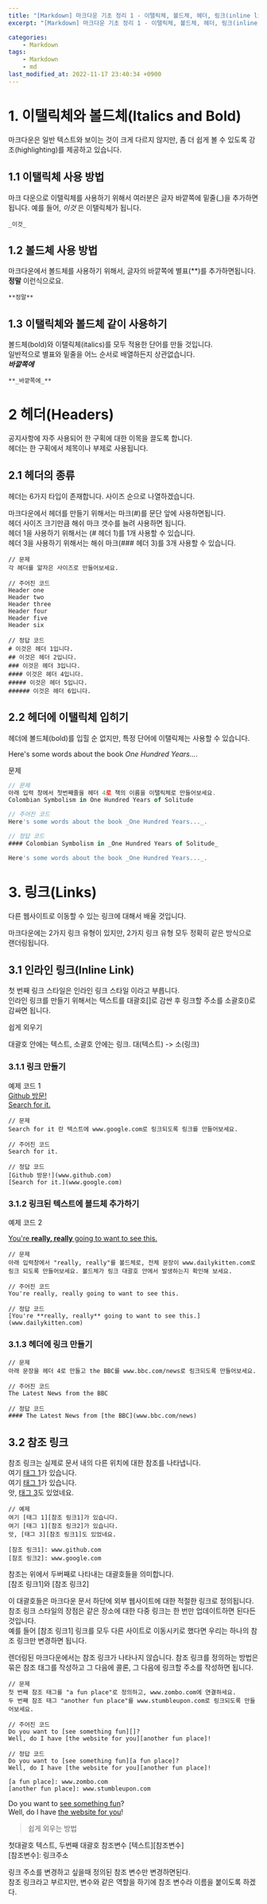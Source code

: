 ```yaml
---
title: "[Markdown] 마크다운 기초 정리 1 - 이탤릭체, 볼드체, 헤더, 링크(inline link, reference link)"
excerpt: "[Markdown] 마크다운 기초 정리 1 - 이탤릭체, 볼드체, 헤더, 링크(inline link, reference link)"

categories:
    - Markdown
tags:
    - Markdown
    - md
last_modified_at: 2022-11-17 23:40:34 +0900
---
```


# 1. 이탤릭체와 볼드체(Italics and Bold)

마크다운은 일반 텍스트와 보이는 것이 크게 다르지 않지만, 좀 더 쉽게 볼 수 있도록 강조(highlighting)를 제공하고 있습니다.  


## 1.1 이탤릭체 사용 방법 
마크 다운으로 이탤릭체를 사용하기 위해서 여러분은 글자 바깥쪽에 밑줄(_)을 추가하면 됩니다. 예를 들어, _이것_ 은 이탤릭체가 됩니다. 
```
_이것_
```

## 1.2 볼드체 사용 방법
마크다운에서 볼드체를 사용하기 위해서, 글자의 바깥쪽에 별표(**)를 추가하면됩니다. **정말** 이런식으로요.
```
**정말**
```

## 1.3 이탤릭체와 볼드체 같이 사용하기 

볼드체(bold)와 이탤릭체(italics)를 모두 적용한 단어를 만들 것입니다.  
일반적으로 별표와 밑줄을 어느 순서로 배열하든지 상관없습니다.  
**_바깥쪽에_** 

```
**_바깥쪽에_**
```

# 2 헤더(Headers)

공지사항에 자주 사용되어 한 구획에 대한 이목을 끌도록 합니다.  
헤더는 한 구획에서 제목이나 부제로 사용됩니다. 

## 2.1 헤더의 종류 
헤더는 6가지 타입이 존재합니다. 사이즈 순으로 나열하겠습니다.

마크다운에서 헤더를 만들기 위해서는 마크(#)를 문단 앞에 사용하면됩니다.  
헤더 사이즈 크기만큼 해쉬 마크 갯수를 늘려 사용하면 됩니다.  
헤더 1을 사용하기 위해서는 (# 헤더 1)를 1개 사용할 수 있습니다.  
헤더 3을 사용하기 위해서는 해쉬 마크(### 헤더 3)를 3개 사용할 수 있습니다. 

```
// 문제 
각 헤더를 앎자은 사이즈로 만들어보세요.

// 주어진 코드
Header one
Header two
Header three
Header four
Header five
Header six

// 정답 코드 
# 이것은 헤더 1입니다.
## 이것은 헤더 2입니다.
### 이것은 헤더 3입니다.
#### 이것은 헤더 4입니다.
##### 이것은 헤더 5입니다.
###### 이것은 헤더 6입니다. 
```

## 2.2 헤더에 이탤릭체 입히기 
헤더에 볼드체(bold)를 입힐 순 없지만, 특정 단어에 이탤릭체는 사용할 수 있습니다.  
<!-- #### Colombian Symbolism in _One Hundred Years of Solitude_   -->

Here's some words about the book _One Hundred Years..._.

문제 
```js
// 문제
아래 입력 창에서 첫번째줄을 헤더 4로 책의 이름을 이탤릭체로 만들어보세요.
Colombian Symbolism in One Hundred Years of Solitude

// 주어진 코드
Here's some words about the book _One Hundred Years..._.

// 정답 코드
#### Colombian Symbolism in _One Hundred Years of Solitude_

Here's some words about the book _One Hundred Years..._.
```  

# 3. 링크(Links) 

다른 웹사이트로 이동할 수 있는 링크에 대해서 배울 것입니다.

마크다운에는 2가지 링크 유형이 있지만, 2가지 링크 유형 모두 정확히 같은 방식으로 랜더링됩니다.

## 3.1 인라인 링크(Inline Link) 
첫 번째 링크 스타일은 인라인 링크 스타일 이라고 부릅니다.  
인라인 링크를 만들기 위해서는 텍스트를 대괄호[]로 감싼 후 링크할 주소를 소괄호()로 감싸면 됩니다.  

쉽게 외우기 

대괄호 안에는 텍스트, 소괄호 안에는 링크. 대(텍스트) -> 소(링크)


### 3.1.1 링크 만들기
예제 코드 1  
[Github 방문!](www.github.com)  
[Search for it.](www.google.com)

```
// 문제 
Search for it 란 텍스트에 www.google.com로 링크되도록 링크를 만들어보세요.

// 주어진 코드
Search for it. 

// 정답 코드
[Github 방문!](www.github.com)
[Search for it.](www.google.com)
```  

### 3.1.2 링크된 텍스트에 볼드체 추가하기
예제 코드 2  

[You're **really, really** going to want to see this.](www.dailykitten.com)

```
// 문제 
아래 입력창에서 "really, really"를 볼드체로, 전체 문장이 www.dailykitten.com로 링크 되도록 만들어보세요. 볼드체가 링크 대괄호 안에서 발생하는지 확인해 보세요.

// 주어진 코드 
You're really, really going to want to see this.

// 정답 코드 
[You're **really, really** going to want to see this.](www.dailykitten.com)
```

### 3.1.3 헤더에 링크 만들기 

```
// 문제
아래 문장을 헤더 4로 만들고 the BBC를 www.bbc.com/news로 링크되도록 만들어보세요.

// 주어진 코드
The Latest News from the BBC

// 정답 코드 
#### The Latest News from [the BBC](www.bbc.com/news)
```



## 3.2 참조 링크 
참조 링크는 실제로 문서 내의 다른 위치에 대한 참조를 나타냅니다.  
여기 [태그 1][참조 링크1]가 있습니다.  
여기 [태그 1][참조 링크2]가 있습니다.  
앗, [태그 3][참조 링크1]도 있었네요.  

[참조 링크1]: https://www.github.com
[참조 링크2]: https://www.google.com

```
// 예제
여기 [태그 1][참조 링크1]가 있습니다.  
여기 [태그 1][참조 링크2]가 있습니다.  
앗, [태그 3][참조 링크1]도 있었네요.  

[참조 링크1]: www.github.com
[참조 링크2]: www.google.com
```

참조는 위에서 두버째로 나타내는 대괄호들을 의미합니다.   
\[참조 링크1\]와 \[참조 링크2\]  

이 대괄호들은 마크다운 문서 하단에 외부 웹사이트에 대한 적절한 링크로 정의됩니다. 
참조 링크 스타일의 장점은 같은 장소에 대한 다중 링크는 한 번만 업데이트하면 된다든 것입니다.  
예를 들어 \[참조 링크1\] 링크를 모두 다른 사이트로 이동시키로 했다면 우리는 하나의 참조 링크만 변경하면 됩니다.  

렌더링된 마크다운에서는 참조 링크가 나타나지 않습니다.
참조 링크를 정의하는 방법은 묶은 참조 태그를 작성하고 그 다음에 콜론, 그 다음에 링크할 주소를 작성하면 됩니다.  

```
// 문제
첫 번째 참조 태그를 "a fun place"로 정의하고, www.zombo.com에 연결하세요.  
두 번째 참조 태그 "another fun place"를 www.stumbleupon.com로 링크되도록 만들어보세요.

// 주어진 코드 
Do you want to [see something fun][]?
Well, do I have [the website for you][another fun place]!

// 정답 코드 
Do you want to [see something fun][a fun place]?
Well, do I have [the website for you][another fun place]!

[a fun place]: www.zombo.com
[another fun place]: www.stumbleupon.com
```

Do you want to [see something fun][a fun place]?  
Well, do I have [the website for you][another fun place]!  

> 쉽게 외우는 방법

첫대괄호 텍스트, 두번째 대괄호 참조변수
\[텍스트\]\[참조변수\]  
\[참조변수\]\: 링크주소

링크 주소를 변경하고 싶을때 정의된 참조 변수만 변경하면된다.  
참조 링크라고 부르지만, 변수와 같은 역할을 하기에 참조 변수라 이름을 붙이도록 하겠다.  







[a fun place]: https://www.zombo.com
[another fun place]: https://www.stumbleupon.com